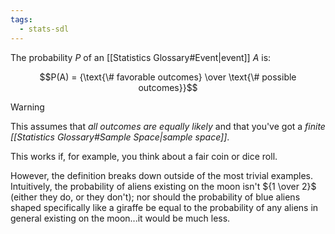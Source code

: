 ```yaml
---
tags:
  - stats-sdl
---
```

The probability $P$ of an [[Statistics Glossary#Event|event]] $A$ is:

$$P(A) = {\text{\# favorable outcomes} \over \text{\# possible outcomes}}$$

> [!warning]
> This assumes that _all outcomes are equally likely_ and that you've got a _finite [[Statistics Glossary#Sample Space|sample space]]_.

This works if, for example, you think about a fair coin or dice roll.

However, the definition breaks down outside of the most trivial examples. Intuitively, the probability of aliens existing on the moon isn't ${1 \over 2}$ (either they do, or they don't); nor should the probability of blue aliens shaped specifically like a giraffe be equal to the probability of any aliens in general existing on the moon...it would be much less.